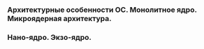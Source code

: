 ### Архитектурные особенности ОС. Монолитное ядро. Микроядерная архитектура.

### Нано-ядро. Экзо-ядро.